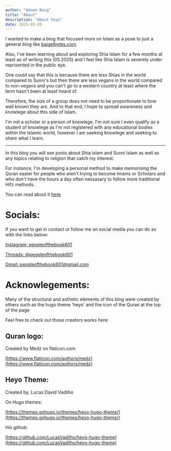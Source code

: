 ```yaml
---
author: "Adnan Baig"
title: "About"
description: "About heyo"
date: 2025-05-20
---
```


I wanted to make a blog that focused more on Islam as a pose to just a general blog like [baigelbytes.com](baigelbytes.com).

Also, I've been learning about and exploring Shia Islam for a few months at least as of writing this (05.2025) and I feel like Shia Islam is severely under reprisented in the public eye.

One could say that this is because there are less Shias in the world compared to Sunni's but then there are less vegans in the world compared to non-vegans and you can't go to a western country at least where the term hasn't been at least heard of.

Therefore, the size of a group does not need to be proportionate to how well known they are. And to that end, I hope to spread awareness and knowlege about this side of Islam.

I'm not a scholar or a person of knowlege, I'm not sure I even qualify as a student of knowlege as I'm not registered with any educational bodies within the Islamic world, however I am seeking knowlege and seeking to share what I learn.

---

In this blog you will see posts about Shia Islam and Sunni Islam as well as any topics relating to religion that catch my interest.

For instance, I'm developing a personal method to make memorising the Quran easier for people who aren't trying to become Imams or Scholars and who don't have the hours a day often nessasary to follow more traditional Hifz methods.

You can read about it [here](https://peopleofthebook.co.uk/post/hifz1/)



# Socials:

If you want to get in contact or follow me on social media you can do so with the links below:

[Instagram: peopleofthebook601](https://www.instagram.com/peopleofthebook601/)

[Threads: @peopleofthebook601](https://www.threads.com/@peopleofthebook601)

[Gmail: peopleofthebook601@gmail.com](peopleofthebook601@gmail.com)




# Acknowlegements:

Many of the structural and asthetic elements of this blog were created by others such as the hugo theme 'heyo' and the icon of the Quran at the top of the page

Feel free to check out those creators works here:


## Quran logo:

Created by Medz on flaticon.com

[https://www.flaticon.com/authors/medz](https://www.flaticon.com/authors/medz)


## Heyo Theme:

Created by, Lucas David Vadilho

On Hugo themes:

[https://themes.gohugo.io/themes/heyo-hugo-theme/](https://themes.gohugo.io/themes/heyo-hugo-theme/)

His github:

[https://github.com/LucasVadilho/heyo-hugo-theme](https://github.com/LucasVadilho/heyo-hugo-theme)






